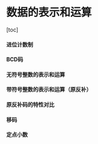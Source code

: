 # 数据的表示和运算

[toc]

#### 进位计数制



#### BCD码



#### 无符号整数的表示和运算



#### 带符号整数的表示和运算（原反补）



#### 原反补码的特性对比



#### 移码



#### 定点小数

